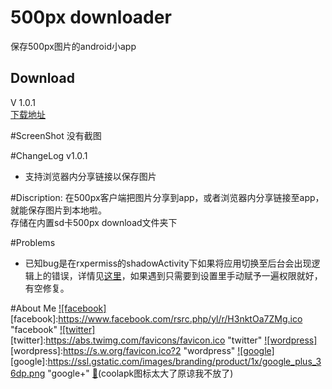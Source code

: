 # 500px downloader
保存500px图片的android小app


Download
--------
V 1.0.1  
[下载地址](app/app-release.apk)  


#ScreenShot
没有截图

#ChangeLog
v1.0.1  
* 支持浏览器内分享链接以保存图片

#Discription:
在500px客户端把图片分享到app，或者浏览器内分享链接至app，就能保存图片到本地啦。  
存储在内置sd卡500px download文件夹下

#Problems
* 已知bug是在rxpermiss的shadowActivity下如果将应用切换至后台会出现逻辑上的错误，详情见[这里](https://github.com/tbruyelle/RxPermissions/issues/61)，如果遇到只需要到设置里手动赋予一遍权限就好，有空修复。




#About Me
[![facebook]](https://www.facebook.com/profile.php?id=100008406013865)  
[facebook]:https://www.facebook.com/rsrc.php/yl/r/H3nktOa7ZMg.ico "facebook"
[![twitter]](https://twitter.com/ComtinueD)  
[twitter]:https://abs.twimg.com/favicons/favicon.ico "twitter"
[![wordpress]](http://danyang.party/wordpress/)  
[wordpress]:https://s.w.org/favicon.ico?2 "wordpress"
[![google]](https://plus.google.com/u/0/101425594566289316258/posts)  
[google]:https://ssl.gstatic.com/images/branding/product/1x/google_plus_36dp.png "google+"
[:frog:](http://www.coolapk.com/u/523253)(coolapk图标太大了原谅我不放了)